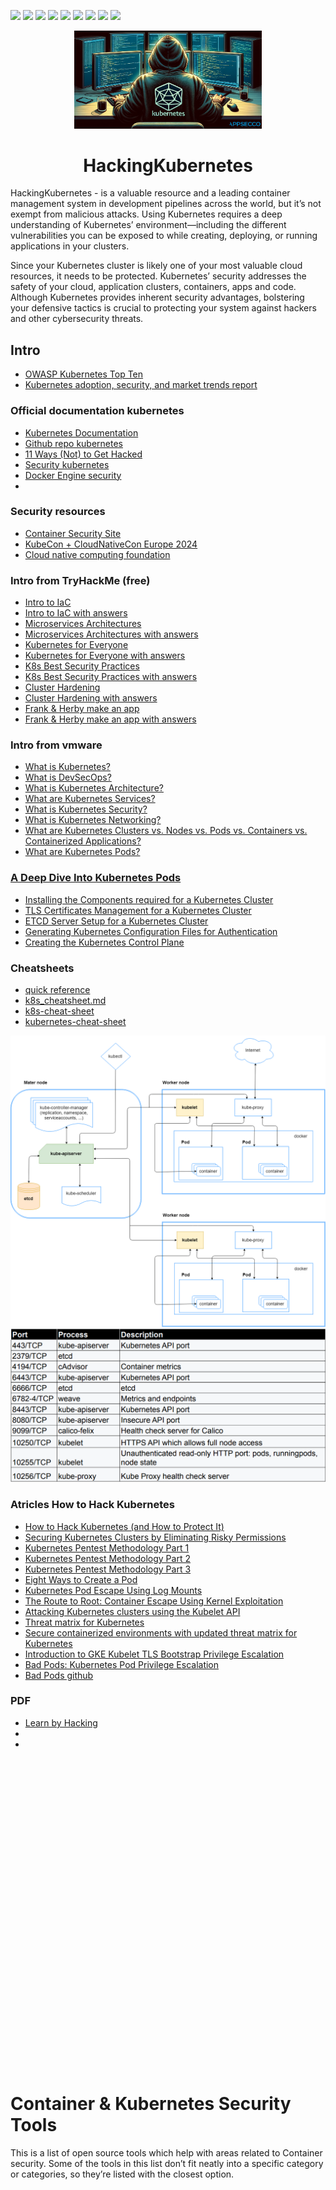 <p>
  <img  src="https://img.shields.io/github/stars/BEPb/HackingKubernetes" />
  <img src="https://img.shields.io/github/contributors/BEPb/HackingKubernetes" />
  <img src="https://img.shields.io/github/last-commit/BEPb/HackingKubernetes" />
  <img src="https://visitor-badge.laobi.icu/badge?page_id=BEPb.HackingKubernetes" />
  <img src="https://img.shields.io/github/languages/count/BEPb/HackingKubernetes" />
  <img src="https://img.shields.io/github/languages/top/BEPb/HackingKubernetes" />
  <img src="https://img.shields.io/badge/license-MIT-blue.svg?color=f64152" />
  <img  src="https://img.shields.io/github/issues/BEPb/HackingKubernetes" />
  <img  src="https://img.shields.io/github/issues-pr/BEPb/HackingKubernetes" />
</p>
<div align="center">

<img src="./art/HackingKubernetes.png" alt="logo" width="300" height="156.5">

# HackingKubernetes 
</div>

HackingKubernetes - is a valuable resource and a leading container management system in development pipelines across 
the world, but it’s not exempt from malicious attacks. Using Kubernetes requires a deep understanding of Kubernetes’ 
environment—including the different vulnerabilities you can be exposed to while creating, deploying, or running 
applications in your clusters.

Since your Kubernetes cluster is likely one of your most valuable cloud resources, it needs to be protected. 
Kubernetes’ security addresses the safety of your cloud, application clusters, containers, apps and code. Although 
Kubernetes provides inherent security advantages, bolstering your defensive tactics is crucial to protecting your 
system against hackers and other cybersecurity threats.    

## Intro
- [OWASP Kubernetes Top Ten](https://owasp.org/www-project-kubernetes-top-ten/)
- [Kubernetes adoption, security, and market trends report](https://www.redhat.com/en/resources/kubernetes-adoption-security-market-trends-overview)


### Official documentation kubernetes
- [Kubernetes Documentation](https://kubernetes.io/docs/home/)
- [Github repo kubernetes](https://github.com/kubernetes/kubernetes/)
- [11 Ways (Not) to Get Hacked](https://kubernetes.io/blog/2018/07/18/11-ways-not-to-get-hacked/)
- [Security kubernetes](https://kubernetes.io/docs/concepts/security/)
- [Docker Engine security](https://docs.docker.com/engine/security/)
- 

### Security resources
- [Container Security Site](https://www.container-security.site/)
- [KubeCon + CloudNativeCon Europe 2024](https://www.youtube.com/playlist?list=PLj6h78yzYM2N8nw1YcqqKveySH6_0VnI0)
- [Cloud native computing foundation](https://www.cncf.io/)

### Intro from TryHackMe (free)
- [Intro to IaC](https://tryhackme.com/r/room/introtoiac)
- [Intro to IaC with answers](https://github.com/BEPb/tryhackme/blob/master/01.easy/Intro%20to%20IaC.md)
- [Microservices Architectures](https://tryhackme.com/r/room/microservicearchitectures)
- [Microservices Architectures with answers](https://github.com/BEPb/tryhackme/blob/master/01.easy/Microservices%20Architectures.md)
- [Kubernetes for Everyone](https://tryhackme.com/r/room/kubernetesforyouly)
- [Kubernetes for Everyone with answers](https://github.com/BEPb/tryhackme/blob/master/02.Medium/Kubernetes%20for%20Everyone.md)
- [K8s Best Security Practices](https://tryhackme.com/r/room/k8sbestsecuritypractices)
- [K8s Best Security Practices with answers](https://github.com/BEPb/tryhackme/blob/master/02.Medium/K8s%20Best%20Security%20Practices.md)
- [Cluster Hardening](https://tryhackme.com/r/room/clusterhardening)
- [Cluster Hardening with answers](https://github.com/BEPb/tryhackme/blob/master/02.Medium/Cluster%20Hardening.md)
- [Frank & Herby make an app](https://tryhackme.com/r/room/frankandherby)
- [Frank & Herby make an app with answers](https://github.com/BEPb/tryhackme/blob/master/02.Medium/Frank%20%26%20Herby%20make%20an%20app.md)

### Intro from vmware
- [What is Kubernetes?](https://www.vmware.com/topics/kubernetes)
- [What is DevSecOps?](https://tanzu.vmware.com/devsecops)
- [What is Kubernetes Architecture?](https://www.vmware.com/topics/kubernetes-architecture)
- [What are Kubernetes Services?](https://www.vmware.com/topics/kubernetes-services)
- [What is Kubernetes Security?](https://www.vmware.com/topics/kubernetes-security)
- [What is Kubernetes Networking?](https://www.vmware.com/topics/kubernetes-networking)
- [What are Kubernetes Clusters vs. Nodes vs. Pods vs. Containers vs. Containerized Applications?](https://www.vmware.com/topics/components-kubernetes)
- [What are Kubernetes Pods?](https://www.vmware.com/topics/kubernetes-pods)

### [A Deep Dive Into Kubernetes Pods](https://blog.yarsalabs.com/a-deep-dive-into-kubernetes-pods/)
- [Installing the Components required for a Kubernetes Cluster](https://blog.yarsalabs.com/kubernetes-cluster-from-scratch-part1/)
- [TLS Certificates Management for a Kubernetes Cluster](https://blog.yarsalabs.com/kubernetes-cluster-from-scratch-part2/)
- [ETCD Server Setup for a Kubernetes Cluster](https://blog.yarsalabs.com/kubernetes-cluster-from-scratch-part3/)
- [Generating Kubernetes Configuration Files for Authentication](https://blog.yarsalabs.com/kubernetes-cluster-from-scratch-part4/)
- [Creating the Kubernetes Control Plane](https://blog.yarsalabs.com/kubernetes-cluster-from-scratch-part5/)


### Cheatsheets

- [quick reference](https://kubernetes.io/docs/reference/kubectl/quick-reference/)
- [k8s_cheatsheet.md](https://github.com/BEPb/HackingKubernetes/blob/master/pdf/k8s_cheatsheet.md)
- [k8s-cheat-sheet](https://encore.dev/resources/k8s-cheat-sheet)
- [kubernetes-cheat-sheet](https://www.mirantis.com/blog/kubernetes-cheat-sheet)

<img src="./art/kubernetes_arquitecture.png" alt="arquitecture">
<img src="./art/ports_kubernetes.png" alt="ports">


### Atricles How to Hack Kubernetes
- [How to Hack Kubernetes (and How to Protect It)](https://goteleport.com/blog/how-to-hack-kubernetes/)
- [Securing Kubernetes Clusters by Eliminating Risky Permissions](https://www.cyberark.com/resources/threat-research-blog/securing-kubernetes-clusters-by-eliminating-risky-permissions)
- [Kubernetes Pentest Methodology Part 1](https://www.cyberark.com/resources/threat-research-blog/kubernetes-pentest-methodology-part-1)
- [Kubernetes Pentest Methodology Part 2](https://www.cyberark.com/resources/threat-research-blog/kubernetes-pentest-methodology-part-2)
- [Kubernetes Pentest Methodology Part 3](https://www.cyberark.com/resources/threat-research-blog/kubernetes-pentest-methodology-part-3)
- [Eight Ways to Create a Pod](https://www.cyberark.com/resources/threat-research-blog/eight-ways-to-create-a-pod)
- [Kubernetes Pod Escape Using Log Mounts](https://www.aquasec.com/blog/kubernetes-security-pod-escape-log-mounts/)
- [The Route to Root: Container Escape Using Kernel Exploitation](https://www.cyberark.com/resources/threat-research-blog/the-route-to-root-container-escape-using-kernel-exploitation)
- [Attacking Kubernetes clusters using the Kubelet API](https://faun.pub/attacking-kubernetes-clusters-using-the-kubelet-api-abafc36126ca)
- [Threat matrix for Kubernetes](https://www.microsoft.com/en-us/security/blog/2020/04/02/attack-matrix-kubernetes/)
- [Secure containerized environments with updated threat matrix for Kubernetes](https://www.microsoft.com/en-us/security/blog/2021/03/23/secure-containerized-environments-with-updated-threat-matrix-for-kubernetes/)
- [Introduction to GKE Kubelet TLS Bootstrap Privilege Escalation](https://rhinosecuritylabs.com/cloud-security/kubelet-tls-bootstrap-privilege-escalation/)
- [Bad Pods: Kubernetes Pod Privilege Escalation](https://bishopfox.com/blog/kubernetes-pod-privilege-escalation)
- [Bad Pods github](https://github.com/BishopFox/badPods)

### PDF
- [Learn by Hacking](https://github.com/calinah/learn-by-hacking-kccn/blob/master/Learn%20by%20Hacking.pdf)
- 
- 


<main>  <h1 id="container--kubernetes-security-tools"> <a href="#container--kubernetes-security-tools" class="anchor-heading" aria-labelledby="container--kubernetes-security-tools"><svg viewBox="0 0 16 16" aria-hidden="true"><use xlink:href="#svg-link"></use></svg></a> Container &amp; Kubernetes Security Tools </h1><p>This is a list of open source tools which help with areas related to Container security. Some of the tools in this list don’t fit neatly into a specific category or categories, so they’re listed with the closest option.</p> <h2 id="container-attack-surface-assessment--breakout-tools"> <a href="#container-attack-surface-assessment--breakout-tools" class="anchor-heading" aria-labelledby="container-attack-surface-assessment--breakout-tools"><svg viewBox="0 0 16 16" aria-hidden="true"><use xlink:href="#svg-link"></use></svg></a> Container Attack Surface Assessment &amp; Breakout Tools </h2> <p>Useful tools to run inside a container to assess the sandbox that’s in use, and exploit some common breakout issues.</p> <ul> <li><a href="https://github.com/stealthcopter/deepce">deepce</a> - Docker Enumeration, Escalation of Privileges and Container Escapes</li> <li><a href="https://github.com/cdk-team/CDK">CDK</a> - Container and Kubernetes auditing and breakout tool.</li> </ul> <h2 id="container-vulnerability-scanning-tools"> <a href="#container-vulnerability-scanning-tools" class="anchor-heading" aria-labelledby="container-vulnerability-scanning-tools"><svg viewBox="0 0 16 16" aria-hidden="true"><use xlink:href="#svg-link"></use></svg></a> Container Vulnerability Scanning Tools </h2> <ul> <li><a href="https://github.com/aquasecurity/trivy">Trivy</a> - Vulnerability and IaC scanner</li> <li><a href="https://github.com/anchore/grype">Grype</a> - Container vulnerability scanner</li> <li><a href="https://github.com/quay/clair">clair</a> - Container vulnerability scanner</li> <li><a href="https://docs.docker.com/scout/">Docker Scout</a> - Container Vulnerability scanner</li> <li><a href="https://github.com/AppThreat/dep-scan">dep-scan</a> - Vulnerability and mis-configuration scanner</li> <li><a href="https://github.com/neuvector/scanner">Neuvector Scanner</a> - Container Vulnerability Scanning Tool.</li> </ul> <h2 id="iac-scanning-tools-that-cover-container-formats"> <a href="#iac-scanning-tools-that-cover-container-formats" class="anchor-heading" aria-labelledby="iac-scanning-tools-that-cover-container-formats"><svg viewBox="0 0 16 16" aria-hidden="true"><use xlink:href="#svg-link"></use></svg></a> IaC Scanning Tools that cover container formats </h2> <ul> <li><a href="https://github.com/aquasecurity/trivy">Trivy</a> - Vulnerability and IaC scanner</li> <li><a href="https://github.com/bridgecrewio/checkov">Checkov</a> - IaC scanner</li> <li><a href="https://github.com/Checkmarx/kics">KICS</a> - IaC scanner</li> <li><a href="https://github.com/AppThreat/dep-scan">dep-scan</a> - Vulnerability and mis-configuration scanner</li> <li><a href="https://github.com/tenable/terrascan">Terrascan</a> - IAC Scanner for various formats including Docker and Kubernetes</li> <li><a href="https://github.com/hadolint/hadolint">hadolint</a> - Docker file linter</li> </ul> <h2 id="docker-security-tools"> <a href="#docker-security-tools" class="anchor-heading" aria-labelledby="docker-security-tools"><svg viewBox="0 0 16 16" aria-hidden="true"><use xlink:href="#svg-link"></use></svg></a> Docker Security Tools </h2> <ul> <li><a href="https://github.com/docker/docker-bench-security">docker bench</a> - Docker CIS Benchmark assessment tool</li> <li><a href="https://github.com/goodwithtech/dockle">Dockle</a> - Container Image Linter</li> <li><a href="https://github.com/mondoohq/cnspec">cnspec</a> - Assessment tool for multiple platforms including Docker and Kubernetes</li> </ul> <h2 id="container-runtime-security-tools"> <a href="#container-runtime-security-tools" class="anchor-heading" aria-labelledby="container-runtime-security-tools"><svg viewBox="0 0 16 16" aria-hidden="true"><use xlink:href="#svg-link"></use></svg></a> Container Runtime Security Tools </h2> <ul> <li><a href="https://github.com/aquasecurity/tracee">Tracee</a>. Container runtime security tooling</li> <li><a href="https://github.com/falcosecurity/falco">Falco</a>. Container runtime security tooling</li> <li><a href="https://github.com/kubearmor/KubeArmor">Kubearmor</a>. Container runtime security enforcement tool</li> <li><a href="https://github.com/cilium/tetragon">Tetragon</a>. Container runtime security tool</li> </ul> <h2 id="container-registry-tools"> <a href="#container-registry-tools" class="anchor-heading" aria-labelledby="container-registry-tools"><svg viewBox="0 0 16 16" aria-hidden="true"><use xlink:href="#svg-link"></use></svg></a> Container Registry Tools </h2> <ul> <li><a href="https://github.com/regclient/regclient">regclient</a> - Another tool for interacting with container registries</li> <li><a href="https://github.com/google/go-containerregistry">crane</a> - Tool for interacting with Container registries.</li> <li><a href="https://github.com/containers/skopeo">skopeo</a> - Tool for interaction with Container registries</li> </ul> <h2 id="container-image-tools"> <a href="#container-image-tools" class="anchor-heading" aria-labelledby="container-image-tools"><svg viewBox="0 0 16 16" aria-hidden="true"><use xlink:href="#svg-link"></use></svg></a> Container Image Tools </h2> <ul> <li><a href="https://github.com/wagoodman/dive">Dive</a> - Tool for exploring Container image layers</li> </ul> <h2 id="kubernetes-tools"> <a href="#kubernetes-tools" class="anchor-heading" aria-labelledby="kubernetes-tools"><svg viewBox="0 0 16 16" aria-hidden="true"><use xlink:href="#svg-link"></use></svg></a> Kubernetes Tools </h2> <h3 id="rbac-assessment-tools"> <a href="#rbac-assessment-tools" class="anchor-heading" aria-labelledby="rbac-assessment-tools"><svg viewBox="0 0 16 16" aria-hidden="true"><use xlink:href="#svg-link"></use></svg></a> RBAC Assessment Tools </h3> <ul> <li><a href="https://github.com/alcideio/rbac-tool">rbac-tool</a> - RBAC Tool for Kubernetes</li> <li><a href="https://github.com/cyberark/KubiScan">kubiScan</a> - Tool to scan Kubernetes clusters for risky permissions</li> <li><a href="https://github.com/appvia/krane">krane</a> - Kubernetes RBAC static analysis &amp; visualisation tool</li> <li><a href="https://github.com/raesene/eathar">eathar</a> - Kubernetes security assessment tool focusing on workload security and RBAC.</li> </ul> <h3 id="kubernetes-security-auditing-tools"> <a href="#kubernetes-security-auditing-tools" class="anchor-heading" aria-labelledby="kubernetes-security-auditing-tools"><svg viewBox="0 0 16 16" aria-hidden="true"><use xlink:href="#svg-link"></use></svg></a> Kubernetes Security Auditing Tools </h3> <ul> <li><a href="https://github.com/aquasecurity/kube-bench">kube-bench</a> - Tool to assess compliance with the CIS benchmark for various Kubernetes distributions</li> <li><a href="https://github.com/armosec/kubescape">kubescape</a> - Kubernetes security assessment tool</li> <li><a href="https://github.com/Shopify/kubeaudit">kubeaudit</a> - Kubernetes security assessment tool focusing on workload security</li> <li><a href="https://github.com/controlplaneio/kubesec">kubesec</a> - Kubernetes security assessment tool focusing on workload security</li> <li><a href="https://github.com/zegl/kube-score">kubescore</a> - Kubernetes security and reliability assessment tool focusing on workload security.</li> <li><a href="https://github.com/raesene/eathar">eathar</a> - Kubernetes security assessment tool focusing on workload security and RBAC.</li> <li><a href="https://github.com/derailed/popeye">popeye</a> - Kubernetes cluster scanner, looking for possible mis-configurations.</li> <li><a href="https://github.com/mondoohq/cnspec">cnspec</a> - Assessment tool for multiple platforms including Docker and Kubernetes</li> </ul> <h3 id="kubernetes-penetration-testing-tools"> <a href="#kubernetes-penetration-testing-tools" class="anchor-heading" aria-labelledby="kubernetes-penetration-testing-tools"><svg viewBox="0 0 16 16" aria-hidden="true"><use xlink:href="#svg-link"></use></svg></a> Kubernetes Penetration Testing Tools </h3> <ul> <li><a href="https://github.com/inguardians/peirates">peirates</a> - Kubernetes container breakout tool</li> <li><a href="https://github.com/quarkslab/kdigger">kdigger</a> - Kubernetes breakout/discovery tool</li> <li><a href="https://github.com/raesene/teisteanas">teisteanas</a> - Tool to create kubeconfig files based on the CertificateSigningRequest API.</li> <li><a href="https://github.com/raesene/tocan">tòcan</a> - Tool to create kubeconfig files based on the TokenRequest API.</li> <li><a href="https://github.com/DataDog/managed-kubernetes-auditing-toolkit/">MKAT</a> - Managed Kubernetes Auditing Tool. Focuses on exploring security issues in managed Kubernetes (e.g. EKS)</li> <li><a href="https://kubehound.io/">Kubehound</a> - KubeHound creates a graph of attack paths in a Kubernetes cluster</li> <li><a href="https://github.com/WithSecureLabs/IceKube">IceKube</a> - Kubernetes attack path evaluation tool.</li> <li><a href="https://github.com/wiz-sec-public/namespacehound/">namespacehound</a> - Tool to test a cluster for possible namespace breakouts where multi-tenancy is in use.</li> </ul> <h3 id="kubelet-tools"> <a href="#kubelet-tools" class="anchor-heading" aria-labelledby="kubelet-tools"><svg viewBox="0 0 16 16" aria-hidden="true"><use xlink:href="#svg-link"></use></svg></a> Kubelet Tools </h3> <ul> <li><a href="https://github.com/cyberark/kubeletctl">kubeletctl</a> - This is a good tool to automate the process of assessing a kubelet instance. If the instance is vulnerable it can also carry out some exploit tasks</li> <li><a href="https://github.com/raesene/kubelet_dumper">kubelet dumper</a> - PoC tool to dump Kubelet configurations for review.</li> </ul> <h3 id="etcd-tools"> <a href="#etcd-tools" class="anchor-heading" aria-labelledby="etcd-tools"><svg viewBox="0 0 16 16" aria-hidden="true"><use xlink:href="#svg-link"></use></svg></a> etcd Tools </h3> <ul> <li><a href="https://github.com/jpbetz/auger">auger</a> - Tool for decoding information pulled directly from the etcd database</li> </ul> <h3 id="security-observability-tools"> <a href="#security-observability-tools" class="anchor-heading" aria-labelledby="security-observability-tools"><svg viewBox="0 0 16 16" aria-hidden="true"><use xlink:href="#svg-link"></use></svg></a> Security Observability Tools </h3> <ul> <li><a href="https://github.com/deepfence/ThreatMapper">ThreatMapper</a>. Cloud + Container Security observability</li> </ul> <h3 id="training-tools"> <a href="#training-tools" class="anchor-heading" aria-labelledby="training-tools"><svg viewBox="0 0 16 16" aria-hidden="true"><use xlink:href="#svg-link"></use></svg></a> Training Tools </h3> <p>If you’re looking to practice with some of the tools here, in a safe environment, there are projects to help with that.</p> <ul> <li><a href="https://github.com/raesene/kube_security_lab">Kube Security Lab</a> - Basic set of Kubernetes security scenarios implemented in Ansible with KinD</li> <li><a href="https://github.com/kubernetes-simulator/simulator">Kubernetes Simulator</a> - AWS based Kubernetes cluster environment with different vulnerability scenarios</li> <li><a href="https://github.com/madhuakula/kubernetes-goat">Kubernetes Goat</a> - Focuses on vulnerable deployments on top of an existing cluster. Also available on line <a href="https://katacoda.com/madhuakula/scenarios/kubernetes-goat">with Katacoda</a></li> <li><a href="https://github.com/TremoloSecurity/k8s-idm-lab">K8s-iam-lab</a> - Kubernetes IAM Lab</li> </ul> <h3 id="kubernetes-honeypot-projects"> <a href="#kubernetes-honeypot-projects" class="anchor-heading" aria-labelledby="kubernetes-honeypot-projects"><svg viewBox="0 0 16 16" aria-hidden="true"><use xlink:href="#svg-link"></use></svg></a> Kubernetes Honeypot projects </h3> <ul> <li><a href="https://github.com/Zeerg/helix-honeypot">Helix Honeypot</a> - Kubernetes API server honeypot</li> <li><a href="https://blog.thinkst.com/2021/11/a-kubeconfig-canarytoken.html">Kubernetes Honeytokens</a> - A honey token Canary for use with honeypots.</li> </ul> <h3 id="kubernetes-security-improvement-tools"> <a href="#kubernetes-security-improvement-tools" class="anchor-heading" aria-labelledby="kubernetes-security-improvement-tools"><svg viewBox="0 0 16 16" aria-hidden="true"><use xlink:href="#svg-link"></use></svg></a> Kubernetes Security Improvement Tools </h3> <ul> <li><a href="https://github.com/kubernetes-sigs/security-profiles-operator">Security Profiles Operator</a> - Kubernetes operator for security profiles</li> <li><a href="https://github.com/aws-samples/hardeneks">hardeneks</a> - Tool to harden EKS clusters</li> </ul> <h1 id="deprecatedunmaintained-tools"> <a href="#deprecatedunmaintained-tools" class="anchor-heading" aria-labelledby="deprecatedunmaintained-tools"><svg viewBox="0 0 16 16" aria-hidden="true"><use xlink:href="#svg-link"></use></svg></a> Deprecated/Unmaintained Tools </h1> <p>Inevitably over time, some tools will become unmaintained and deprecated. Whilst they may still work ok, caution is needed. If I’ve listed you here and you’re not deprecated just open an issue to move it back :)</p> <ul> <li><a href="https://github.com/aquasecurity/kube-hunter">kube-hunter</a> - Tool to test and exploit standard Kubernetes Security Vulnerabilities</li> <li><a href="https://github.com/aquasecurity/kubectl-who-can">kubectl-who-can</a> - Tool that lets you ask “who can” do things in RBAC, e.g. who can get secrets</li> <li><a href="https://github.com/corneliusweig/rakkess">rakkess</a> - Shows the RBAC permissions available to a user as a list</li> <li><a href="https://github.com/team-soteria/rback">rback</a> - tool for graphical representation of RBAC permissions in a kubernetes cluster</li> <li><a href="https://github.com/genuinetools/amicontained">amicontained</a> - will show you information about the container runtime and rights you have</li> <li><a href="https://github.com/nccgroup/ConMachi/">ConMachi</a> - Pentester focused container attack surface assessment tool</li> <li><a href="https://github.com/brompwnie/botb">botb</a> - Container breakout assessment tool. Can automatically exploit common issues like the Docker socket mount</li> <li><a href="https://github.com/antitree/keyctl-unmask">keyctl-unmask</a> - Tool that specifically focuses on grabbing kernel keyring entries from containers that allow the keyctl syscall</li> <li><a href="https://github.com/nccgroup/go-pillage-registries">go-pillage-registries</a> - Tool to search the manifests and configuration for images in a registry for potentially sensitive information</li> <li><a href="https://github.com/genuinetools/reg">reg</a> - Tool for interacting with Container registries</li> <li><a href="https://github.com/P3GLEG/Whaler">Whaler</a> - Tool to reverse Docker images into Dockerfiles.</li> <li><a href="https://github.com/PaloAltoNetworks/rbac-police">RBAC Police</a> - RBAC policy evaluation.</li> <li><a href="https://github.com/vchinnipilli/kubestrike">kubestrike</a> - Security auditing tool for Kubernetes looks at Authenticated and unauthenticated scanning</li> <li><a href="https://github.com/Rolix44/Kubestroyer">kubestroyer</a> - Kubernetes pentesting tool.</li> <li><a href="https://github.com/redhuntlabs/kubestalk">kubestalk</a> - Black Box Kubernetes Pentesting Tool.</li> <li><a href="https://github.com/yasindce1998/KubeDagger">kubedagger</a> - Kubernetes offensive framework built in eBPF.</li> <li><a href="https://github.com/cyberark/kubesploit">kubesploit</a> - Kubesploit is a cross-platform post-exploitation HTTP/2 Command &amp; Control server and agent written in Golang, focused on containerized environments</li> <li><a href="https://github.com/Maddosaurus/k8spot">k8spot</a> - Kubernetes honeypot.</li> </ul> </main>



<img src="./art/HackingKubernetes0.jpg" alt="logo">

